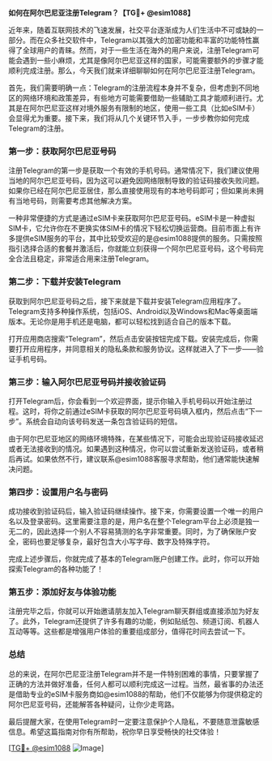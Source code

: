 **如何在阿尔巴尼亚注册Telegram？【TG💪+ @esim1088】**

近年来，随着互联网技术的飞速发展，社交平台逐渐成为人们生活中不可或缺的一部分。而在众多社交软件中，Telegram以其强大的加密功能和丰富的功能特性赢得了全球用户的青睐。然而，对于一些生活在海外的用户来说，注册Telegram可能会遇到一些小麻烦，尤其是像阿尔巴尼亚这样的国家，可能需要额外的步骤才能顺利完成注册。那么，今天我们就来详细聊聊如何在阿尔巴尼亚注册Telegram。

首先，我们需要明确一点：Telegram的注册流程本身并不复杂，但考虑到不同地区的网络环境和政策差异，有些地方可能需要借助一些辅助工具才能顺利进行。尤其是在阿尔巴尼亚这样对境外服务有限制的地区，使用一些工具（比如eSIM卡）会显得尤为重要。接下来，我们将从几个关键环节入手，一步步教你如何完成Telegram的注册。

### 第一步：获取阿尔巴尼亚号码

注册Telegram的第一步是获取一个有效的手机号码。通常情况下，我们建议使用当地的阿尔巴尼亚号码，因为这可以避免因网络限制导致的验证码接收失败问题。如果你已经在阿尔巴尼亚居住，那么直接使用现有的本地号码即可；但如果尚未拥有当地号码，则需要考虑其他解决方案。

一种非常便捷的方式是通过eSIM卡来获取阿尔巴尼亚号码。eSIM卡是一种虚拟SIM卡，它允许你在不更换实体SIM卡的情况下轻松切换运营商。目前市面上有许多提供eSIM服务的平台，其中比较受欢迎的是@esim1088提供的服务。只需按照指引选择合适的套餐并激活后，你就能立刻获得一个阿尔巴尼亚号码，这个号码完全合法且稳定，非常适合用来注册Telegram。

### 第二步：下载并安装Telegram

获取到阿尔巴尼亚号码之后，接下来就是下载并安装Telegram应用程序了。Telegram支持多种操作系统，包括iOS、Android以及Windows和Mac等桌面端版本。无论你是用手机还是电脑，都可以轻松找到适合自己的版本下载。

打开应用商店搜索“Telegram”，然后点击安装按钮完成下载。安装完成后，你需要打开应用程序，并同意相关的隐私条款和服务协议。这样就进入了下一步——验证手机号码。

### 第三步：输入阿尔巴尼亚号码并接收验证码

打开Telegram后，你会看到一个欢迎界面，提示你输入手机号码以开始注册过程。这时，将你之前通过eSIM卡获取的阿尔巴尼亚号码填入框内，然后点击“下一步”。系统会自动向该号码发送一条包含验证码的短信。

由于阿尔巴尼亚地区的网络环境特殊，在某些情况下，可能会出现验证码接收延迟或者无法接收到的情况。如果遇到这种情况，你可以尝试重新发送验证码，或者稍后再试。如果依然不行，建议联系@esim1088客服寻求帮助，他们通常能快速解决问题。

### 第四步：设置用户名与密码

成功接收到验证码后，输入验证码继续操作。接下来，你需要设置一个唯一的用户名以及登录密码。这里需要注意的是，用户名在整个Telegram平台上必须是独一无二的，因此选择一个别人不容易猜测的名字非常重要。同时，为了确保账户安全，密码也要足够复杂，最好包含大小写字母、数字及特殊字符。

完成上述步骤后，你就完成了基本的Telegram账户创建工作。此时，你可以开始探索Telegram的各种功能了！

### 第五步：添加好友与体验功能

注册完毕之后，你就可以开始邀请朋友加入Telegram聊天群组或直接添加为好友了。此外，Telegram还提供了许多有趣的功能，例如贴纸包、频道订阅、机器人互动等等。这些都是增强用户体验的重要组成部分，值得花时间去尝试一下。

### 总结

总的来说，在阿尔巴尼亚注册Telegram并不是一件特别困难的事情，只要掌握了正确的方法并做好准备，任何人都可以顺利完成这一过程。当然，最省事的办法还是借助专业的eSIM卡服务商如@esim1088的帮助，他们不仅能够为你提供稳定的阿尔巴尼亚号码，还能解答各种疑问，让你少走弯路。

最后提醒大家，在使用Telegram时一定要注意保护个人隐私，不要随意泄露敏感信息。希望这篇指南对你有所帮助，祝你早日享受畅快的社交体验！

[[TG💪+ @esim1088](https://t.me/s/esim1088) ![Image](https://i.postimg.cc/4NQfJmqS/Snipaste-2025-05-13-00-14-12.png)]